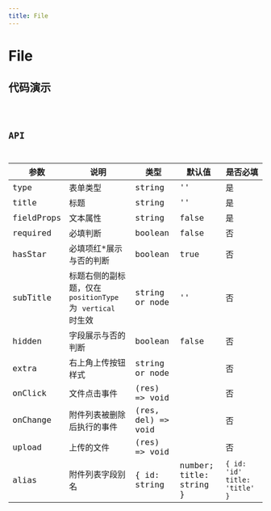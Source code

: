 ```yaml
---
title: File
---
```


# File 

## 代码演示

<code src="./demo/index.tsx" />

## API

| 参数       | 说明                                                       | 类型               | 默认值                  | 是否必填                      |
| ---------- | ---------------------------------------------------------- | ------------------ | ----------------------- | ----------------------------- |
| type       | 表单类型                                                   | string             | ''                      | 是                            |
| title      | 标题                                                       | string             | ''                      | 是                            |
| fieldProps | 文本属性                                                   | string             | false                   | 是                            |
| required   | 必填判断                                                   | boolean            | false                   | 否                            |
| hasStar    | 必填项红\*展示与否的判断                                   | boolean            | true                    | 否                            |
| subTitle   | 标题右侧的副标题，仅在 `positionType` 为 `vertical` 时生效 | string or node     | ''                      | 否                            |
| hidden     | 字段展示与否的判断                                         | boolean            | false                   | 否                            |
| extra      | 右上角上传按钮样式                                         | string or node     |                         | 否                            |
| onClick    | 文件点击事件                                               | (res) => void      |                         | 否                            |
| onChange   | 附件列表被删除后执行的事件                                 | (res, del) => void |                         | 否                            |
| upload     | 上传的文件                                                 | (res) => void      |                         | 否                            |
| alias      | 附件列表字段别名                                           | { id: string       | number; title: string } | `{ id: 'id' title: 'title' }` | 否 |